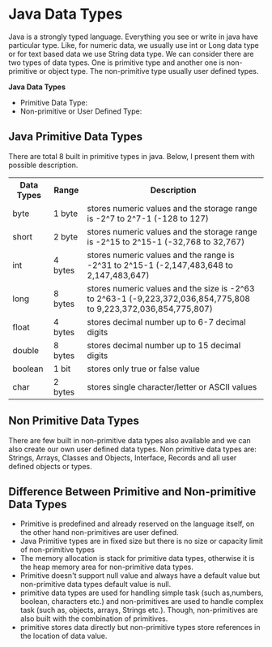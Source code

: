 # Java Data Types

Java is a strongly typed language. Everything you see or write in java have particular type. Like, for numeric data, we usually use int or Long data type or for text based data we use String data type. We can consider there are two types of data types. One is primitive type and another one is non-primitive or object type. The non-primitive type usually user defined types.

**Java Data Types**
- Primitive Data Type: 
- Non-primitive or User Defined Type:

## Java Primitive Data Types

There are total 8 built in primitive types in java. Below, I present them with possible description.


<table style="width: 100%;">
    <tr>
        <th>Data Types</th>
        <th>Range</th>
        <th>Description</th>
    </tr>
    <tr>
        <td>byte</td>
        <td>1 byte </td>
        <td>stores numeric values and the storage range is -2^7 to 2^7-1 (-128 to 127)</td>
    </tr>
    <tr>
        <td>short</td>
        <td>2 byte</td>
        <td>stores numeric values and the storage range is -2^15 to 2^15-1 (-32,768 to 32,767)</td>
    </tr>
    <tr>
        <td>int</td>
        <td>4 bytes</td>
        <td>stores numeric values and the range is -2^31 to 2^15-1 (-2,147,483,648 to 2,147,483,647)</td>
    </tr>
    <tr>
        <td>long</td>
        <td>8 bytes</td>
        <td>stores numeric values and the size is -2^63 to 2^63-1 (-9,223,372,036,854,775,808 to 9,223,372,036,854,775,807)</td>
    </tr>
    <tr>
        <td>float</td>
        <td>4 bytes</td>
        <td>stores decimal number up to 6-7 decimal digits</td>
    </tr>
    <tr>
        <td>double</td>
        <td>8 bytes</td>
        <td>stores decimal number up to 15 decimal digits</td>
    </tr>
    <tr>
        <td>boolean</td>
        <td>1 bit</td>
        <td>stores only true or false value</td>
    </tr>
    <tr>
        <td>char</td>
        <td>2 bytes</td>
        <td>stores single character/letter or ASCII values</td>
    </tr>
    </table>

## Non Primitive Data Types

There are few built in non-primitive data types also available and we can also create our own user defined data types. Non primitive data types are: Strings, Arrays, Classes and Objects, Interface, Records and all user defined objects or types.

## Difference Between Primitive and Non-primitive Data Types

- Primitive is predefined and already reserved on the language itself, on the other hand non-primitives are user defined.
- Java Primitive types are in fixed size but there is no size or capacity limit of non-primitive types
- The memory allocation is stack for primitive data types, otherwise it is the heap memory area for non-primitive data types.
- Primitive doesn't support null value and always have a default value but non-primitive data types default value is null.
- primitive data types are used for handling simple task (such as,numbers, boolean, characters etc.) and non-primitives are used to handle complex task (such as, objects, arrays, Strings etc.). Though, non-primitives are also built with the combination of primitives.
- primitive stores data directly but non-primitive types store references in the location of data value.
